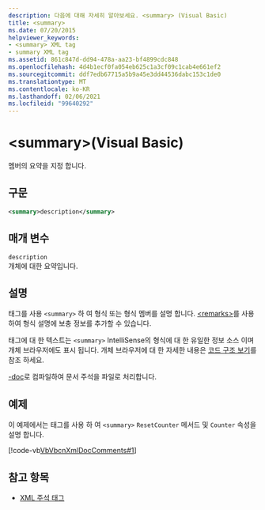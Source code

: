 ```yaml
---
description: 다음에 대해 자세히 알아보세요. <summary> (Visual Basic)
title: <summary>
ms.date: 07/20/2015
helpviewer_keywords:
- <summary> XML tag
- summary XML tag
ms.assetid: 861c847d-dd94-478a-aa23-bf4899cdc848
ms.openlocfilehash: 4d4b1ecf0fa054eb625c1a3cf09c1cab4e661ef2
ms.sourcegitcommit: ddf7edb67715a5b9a45e3dd44536dabc153c1de0
ms.translationtype: MT
ms.contentlocale: ko-KR
ms.lasthandoff: 02/06/2021
ms.locfileid: "99640292"
---
```

# <a name="summary-visual-basic"></a>\<summary>(Visual Basic)

멤버의 요약을 지정 합니다.  
  
## <a name="syntax"></a>구문  
  
```xml  
<summary>description</summary>  
```  
  
## <a name="parameters"></a>매개 변수  

 `description`  
 개체에 대한 요약입니다.  
  
## <a name="remarks"></a>설명  

 태그를 사용 `<summary>` 하 여 형식 또는 형식 멤버를 설명 합니다. [\<remarks>](remarks.md)를 사용하여 형식 설명에 보충 정보를 추가할 수 있습니다.  
  
 태그에 대 한 텍스트는 `<summary>` IntelliSense의 형식에 대 한 유일한 정보 소스 이며 개체 브라우저에도 표시 됩니다. 개체 브라우저에 대 한 자세한 내용은 [코드 구조 보기](/visualstudio/ide/viewing-the-structure-of-code)를 참조 하세요.  
  
 [-doc](../../reference/command-line-compiler/doc.md)로 컴파일하여 문서 주석을 파일로 처리합니다.  
  
## <a name="example"></a>예제  

 이 예제에서는 태그를 사용 하 여 `<summary>` `ResetCounter` 메서드 및 `Counter` 속성을 설명 합니다.  
  
 [!code-vb[VbVbcnXmlDocComments#1](~/samples/snippets/visualbasic/VS_Snippets_VBCSharp/VbVbcnXmlDocComments/VB/Class1.vb#1)]  
  
## <a name="see-also"></a>참고 항목

- [XML 주석 태그](index.md)
